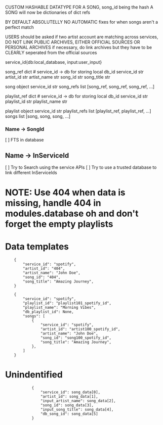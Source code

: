 
CUSTOM HASHABLE DATATYPE FOR A SONG, song_id being the hash
A SONG will now be dictionaries of dict refs

BY DEFAULT ABSOLUTELLY NO AUTOMATIC fixes for when songs aren't a perfect match 

USERS should be asked if two artist account are matching across services, DO NOT LINK PUBLIC ARCHIVES, EITHER OFFICIAL SOURCES OR PERSONAL ARCHIVES
if necessary, do link archives but they have to be CLEARLY seperated from the official sources


service_id{db:local_database, input:user_input}

song_ref dict   # service_id -> db for storing local db_id
    service_id str
    artist_id str
    artist_name str
    song_id str
    song_title str

song object
    service_id str
    song_refs list [song_ref, song_ref, song_ref, ...]

playlist_ref dict   # service_id -> db for storing local db_id
    service_id str
    playlist_id str
    playlist_name str

playlist object
    service_id str
    playlist_refs list [playlist_ref, playlist_ref, ...]
    songs list [song, song, song, ...]


                



### Name -> SongId
[ ] FTS in database

## Name -> InServiceId
[ ] Try to Search using the service APIs
[ ] Try to use a trusted database to link different InServiceIds


#
# NOTE: Use 404 when data is missing, handle 404 in modules.database oh and don't forget the empty playlists
#

# Data templates

        {
            "service_id": "spotify",
            "artist_id": "404",
            "artist_name": "John Doe",
            "song_id": "404",
            "song_title": "Amazing Journey",
        }

        {
            "service_id": "spotify",
            "playlist_id": "playlist101_spotify_id",
            "playlist_name": "Morning Vibes",
            "db_playlist_id": None,  
            "songs": [
                {
                    "service_id": "spotify",
                    "artist_id": "artist100_spotify_id",
                    "artist_name": "John Doe",
                    "song_id": "song100_spotify_id",
                    "song_title": "Amazing Journey",
                },
            ]
        }
# Unindentified


                {
                    "service_id": song_data[0],
                    "artist_id": song_data[1],
                    "input_artist_name": song_data[2],
                    "song_id": song_data[3],
                    "input_song_title": song_data[4],
                    "db_song_id": song_data[5]
                }